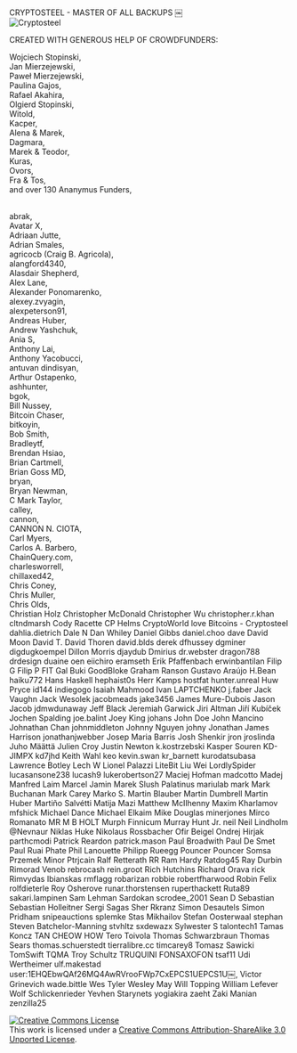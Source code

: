 CRYPTOSTEEL - MASTER OF ALL BACKUPS 
￼<br>
![Cryptosteel](http://i.imgur.com/DmUPsNe.png)

CREATED WITH GENEROUS HELP OF CROWDFUNDERS:

Wojciech Stopinski,<br>
Jan Mierzejewski,<br>
Paweł Mierzejewski,<br>
Paulina Gajos,<br>
Rafael Akahira,<br>
Olgierd Stopinski,<br>
Witold,<br>
Kacper,<br>
Alena & Marek,<br>
Dagmara,<br>
Marek & Teodor,<br>
Kuras,<br>
Ovors,<br>
Fra & Tos,<br>
and over 130 Ananymus Funders,<br>
<br>

abrak,<br> 
Avatar X,<br>
Adriaan Jutte,<br>
Adrian Smales,<br>
agricocb (Craig B. Agricola),<br>
alangford4340,<br>
Alasdair Shepherd,<br>
Alex Lane,<br>
Alexander Ponomarenko,<br>
alexey.zvyagin,<br>
alexpeterson91,<br>
Andreas Huber,<br>
Andrew Yashchuk,<br>
Ania S,<br>
Anthony Lai,<br>
Anthony Yacobucci,<br>
antuvan dindisyan,<br>
Arthur Ostapenko,<br>
ashhunter,<br>
bgok,<br>
Bill Nussey,<br>
Bitcoin Chaser,<br>
bitkoyin,<br>
Bob Smith,<br>
Bradleytf,<br>
Brendan Hsiao,<br>
Brian Cartmell,<br>
Brian Goss MD,<br>
bryan,<br>
Bryan Newman,<br>
C Mark Taylor,<br>
calley,<br>
cannon,<br>
CANNON N. CIOTA,<br>
Carl Myers,<br>
Carlos A. Barbero,<br>
ChainQuery.com,<br>
charlesworrell,<br>
chillaxed42,<br>
Chris Coney,<br>
Chris Muller,<br>
Chris Olds,<br>
Christian Holz
Christopher McDonald
Christopher Wu
christopher.r.khan
cltndmarsh
Cody Racette
CP Helms
CryptoWorld love Bitcoins - Cryptosteel
dahlia.dietrich
Dale N
Dan Whiley
Daniel Gibbs
daniel.choo
dave
David Moon
David T.
David Thoren
david.blds
derek
dfhussey
dgminer
digdugkoempel
Dillon Morris
djaydub
Dmirius
dr.webster
dragon788
drdesign
duaine oen
eiichiro
eramseth
Erik Pfaffenbach
erwinbantilan
Filip G
Filip P
FIT
Gal Buki
GoodBloke
Graham Ranson
Gustavo Araújo
H.Bean
haiku772
Hans Haskell
hephaist0s
Herr Kamps
hostfat
hunter.unreal
Huw Pryce
id144
indiegogo
Isaiah Mahmood
Ivan LAPTCHENKO
j.faber
Jack Vaughn
Jack Wesolek
jacobmeads
jake3456
James Mure-Dubois
Jason Jacob
jdmwdunaway
Jeff Black
Jeremiah Garwick
Jiri Altman
Jiří Kubíček
Jochen Spalding
joe.balint
Joey King
johans
John Doe
John Mancino
Johnathan Chan
johnmiddleton
Johnny Nguyen
johny
Jonathan James Harrison
jonathanjwebber
Josep Maria Barris
Josh Shenkir
jron
jroslinda
Juho Määttä
Julien Croy
Justin Newton
k.kostrzebski
Kasper Souren
KD-JIMPX
kd7jhd
Keith Wahl
keo
kevin.swan
kr_barnett
kurodatsubasa
Lawrence Botley
Lech W
Lionel Palazzi
LiteBit
Liu Wei
LordlySpider
lucasansone238
lucash9
lukerobertson27
Maciej Hofman
madcotto
Madej
Manfred Laim
Marcel Jamin
Marek Slush Palatinus
mariulab
mark
Mark Buchanan
Mark Carey
Marko S.
Martin Blauber
Martin Dumbrell
Martin Huber
Martiño Salvétti
Matija Mazi
Matthew McIlhenny
Maxim Kharlamov
mfshick
Michael Dance
Michael Elkaim
Mike Douglas
minerjones
Mirco Romanato
MR M B HOLT
Murph Finnicum
Murray Hunt Jr.
neil
Neil Lindholm
@Nevnaur
Niklas Huke
Nikolaus Rossbacher
Ofir Beigel
Ondrej Hirjak
parthcmodi
Patrick Reardon
patrick.mason
Paul Broadwith
Paul De Smet
Paul Ruai
Phate
Phil Lanouette
Philipp Rueegg
Pouncer
Pouncer Somsa
Przemek Minor
Ptrjcain
Ralf Retterath RR
Ram Hardy
Ratdog45
Ray Durbin
Rimorad Venob
rebrocash
rein.groot
Rich Hutchins
Richard Orava
rick
Rimvydas Ibianskas
rmflagg
robarizan
robbie
robertfharwood
Robin Felix
rolfdieterle
Roy Osherove
runar.thorstensen
ruperthackett
Ruta89
sakari.lampinen
Sam Lehman
Sardokan
scrodee_2001
Sean D
Sebastian
Sebastian Holleitner
Sergi Sagas
Sher Rkranz
Simon Desautels
Simon Pridham
snipeauctions
splemke
Stas Mikhailov
Stefan Oosterwaal
stephan
Steven Batchelor-Manning
stvhltz
sxdewazx
Sylwester S
talontech1
Tamas Koncz
TAN CHEOW HOW
Tero Toivola
Thomas Schwarzbraun
Thomas Sears
thomas.schuerstedt
tierralibre.cc
timcarey8
Tomasz Sawicki
TomSwift
TQMA
Troy Schultz
TRUQUINI FONSAXOFON
tsaf11
Udi Wertheimer
ulf.makestad
user:1EHQEbwQAf26MQ4AwRVrooFWp7CxEPCS1UEPCS1U￼,
Victor Grinevich
wade.bittle
Wes Tyler
Wesley May
Will Topping
William Lefever
Wolf Schlickenrieder
Yevhen Starynets
yogiakira
zaeht
Zaki Manian
zenzilla25




[![Creative Commons License](https://i.creativecommons.org/l/by-sa/3.0/88x31.png)](http://creativecommons.org/licenses/by-sa/3.0/)  
This work is licensed under a [Creative Commons Attribution-ShareAlike 3.0 Unported License](http://creativecommons.org/licenses/by-sa/3.0/).
